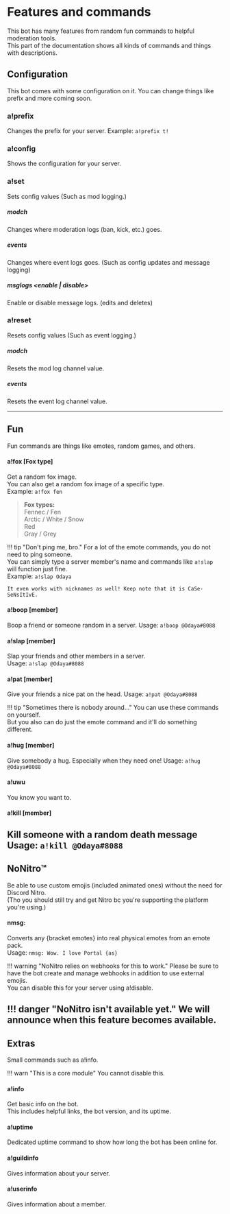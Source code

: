# Features and commands

This bot has many features from random fun commands to helpful moderation tools.  
This part of the documentation shows all kinds of commands and things with descriptions.


## Configuration  
  
This bot comes with some configuration on it. You can change things like prefix and more coming soon.

### a!prefix <prefix>
Changes the prefix for your server.
Example: `a!prefix t!`  

### a!config
Shows the configuration for your server.

### a!set  
Sets config values (Such as mod logging.)  

##### modch <text channel>
Changes where moderation logs (ban, kick, etc.) goes.  

##### events <text channel>  
Changes where event logs goes. (Such as config updates and message logging)  

##### msglogs <enable | disable>  
Enable or disable message logs. (edits and deletes)  

### a!reset  
Resets config values (Such as event logging.)  

##### modch
Resets the mod log channel value.  

##### events <text channel>  
Resets the event log channel value.  

---

## Fun

Fun commands are things like emotes, random games, and others.  

#### a!fox [Fox type]
Get a random fox image.  
You can also get a random fox image of a specific type.  
Example: `a!fox fen`

> **Fox types:**  
> Fennec / Fen  
> Arctic / White / Snow  
> Red  
> Gray / Grey  

!!! tip "Don't ping me, bro."
    For a lot of the emote commands, you do not need to ping someone.  
    You can simply type a server member's name and commands like `a!slap` will function just fine.  
    Example: `a!slap Odaya`  
        
    It even works with nicknames as well! Keep note that it is CaSe-SeNsItIvE.

#### a!boop [member]
Boop a friend or someone random in a server.
Usage: `a!boop @Odaya#8088`

#### a!slap [member]
Slap your friends and other members in a server.  
Usage: `a!slap @Odaya#8088`

#### a!pat [member]
Give your friends a nice pat on the head.
Usage: `a!pat @Odaya#8088`

!!! tip "Sometimes there is nobody around..."
    You can use these commands on yourself.  
    But you also can do just the emote command and it'll do something different.

#### a!hug [member]
Give somebody a hug. Especially when they need one!
Usage: `a!hug @Odaya#8088`

#### a!uwu
You know you want to.  

#### a!kill [member]
Kill someone with a random death message
Usage: `a!kill @Odaya#8088`
---

## NoNitro™  
Be able to use custom emojis (included animated ones) without the need for Discord Nitro.  
(Tho you should still try and get Nitro bc you're supporting the platform you're using.)

#### nmsg:
Converts any {bracket  emotes} into real physical emotes from an emote pack.  
Usage: `nmsg: Wow. I love Portal {as}`  

!!! warning "NoNitro relies on webhooks for this to work."
    Please be sure to have the bot create and manage webhooks in addition to use external emojis.  
    You can disable this for your server using a!disable.

!!! danger "NoNitro isn't available yet."
    We will announce when this feature becomes available.
---

## Extras
Small commands such as a!info.

!!! warn "This is a core module"
    You cannot disable this.

#### a!info
Get basic info on the bot.  
This includes helpful links, the bot version, and its uptime.

#### a!uptime
Dedicated uptime command to show how long the bot has been online for.  

#### a!guildinfo  
Gives information about your server.  

#### a!userinfo
Gives information about a member.  

